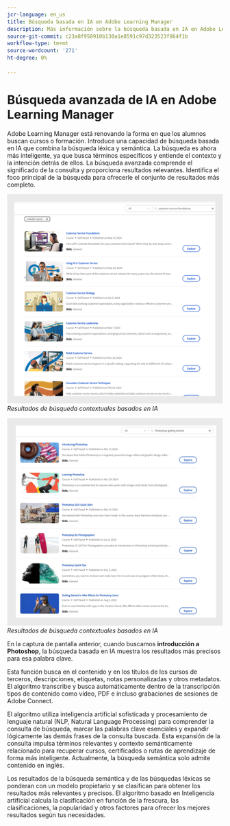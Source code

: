 ```yaml
---
jcr-language: en_us
title: Búsqueda basada en IA en Adobe Learning Manager
description: Más información sobre la búsqueda basada en IA en Adobe Learning Manager
source-git-commit: c23a8f958910b130a1e8591c97d323523f864f1b
workflow-type: tm+mt
source-wordcount: '271'
ht-degree: 0%

---
```


# Búsqueda avanzada de IA en Adobe Learning Manager

Adobe Learning Manager está renovando la forma en que los alumnos buscan cursos o formación. Introduce una capacidad de búsqueda basada en IA que combina la búsqueda léxica y semántica. La búsqueda es ahora más inteligente, ya que busca términos específicos y entiende el contexto y la intención detrás de ellos. La búsqueda avanzada comprende el significado de la consulta y proporciona resultados relevantes. Identifica el foco principal de la búsqueda para ofrecerle el conjunto de resultados más completo.

![](assets/search-1.png)
_Resultados de búsqueda contextuales basados en IA_

![](assets/search-2.png)
_Resultados de búsqueda contextuales basados en IA_

En la captura de pantalla anterior, cuando buscamos **introducción a Photoshop**, la búsqueda basada en IA muestra los resultados más precisos para esa palabra clave.

Esta función busca en el contenido y en los títulos de los cursos de terceros, descripciones, etiquetas, notas personalizadas y otros metadatos. El algoritmo transcribe y busca automáticamente dentro de la transcripción tipos de contenido como vídeo, PDF e incluso grabaciones de sesiones de Adobe Connect.

El algoritmo utiliza inteligencia artificial sofisticada y procesamiento de lenguaje natural (NLP, Natural Language Processing) para comprender la consulta de búsqueda, marcar las palabras clave esenciales y expandir lógicamente las demás frases de la consulta buscada. Esta expansión de la consulta impulsa términos relevantes y contexto semánticamente relacionado para recuperar cursos, certificados o rutas de aprendizaje de forma más inteligente. Actualmente, la búsqueda semántica solo admite contenido en inglés.

Los resultados de la búsqueda semántica y de las búsquedas léxicas se ponderan con un modelo propietario y se clasifican para obtener los resultados más relevantes y precisos. El algoritmo basado en Inteligencia artificial calcula la clasificación en función de la frescura, las clasificaciones, la popularidad y otros factores para ofrecer los mejores resultados según tus necesidades.
